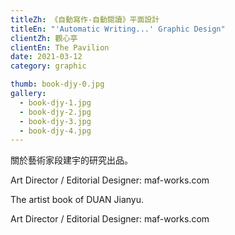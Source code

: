 ```yaml
---
titleZh: 《自動寫作-自動閱讀》平面設計
titleEn: "'Automatic Writing...' Graphic Design"
clientZh: 觀心亭
clientEn: The Pavilion
date: 2021-03-12
category: graphic

thumb: book-djy-0.jpg
gallery:
  - book-djy-1.jpg
  - book-djy-2.jpg
  - book-djy-3.jpg
  - book-djy-4.jpg
---
```


關於藝術家段建宇的研究出品。

Art Director / Editorial Designer: maf-works.com

<!-- lang -->

The artist book of DUAN Jianyu.

Art Director / Editorial Designer: maf-works.com
